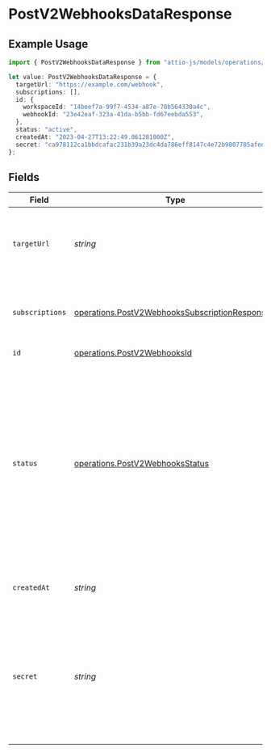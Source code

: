 # PostV2WebhooksDataResponse

## Example Usage

```typescript
import { PostV2WebhooksDataResponse } from "attio-js/models/operations/postv2webhooks.js";

let value: PostV2WebhooksDataResponse = {
  targetUrl: "https://example.com/webhook",
  subscriptions: [],
  id: {
    workspaceId: "14beef7a-99f7-4534-a87e-70b564330a4c",
    webhookId: "23e42eaf-323a-41da-b5bb-fd67eebda553",
  },
  status: "active",
  createdAt: "2023-04-27T13:22:49.061281000Z",
  secret: "ca978112ca1bbdcafac231b39a23dc4da786eff8147c4e72b9807785afee48bb",
};
```

## Fields

| Field                                                                                                                                                                                            | Type                                                                                                                                                                                             | Required                                                                                                                                                                                         | Description                                                                                                                                                                                      | Example                                                                                                                                                                                          |
| ------------------------------------------------------------------------------------------------------------------------------------------------------------------------------------------------ | ------------------------------------------------------------------------------------------------------------------------------------------------------------------------------------------------ | ------------------------------------------------------------------------------------------------------------------------------------------------------------------------------------------------ | ------------------------------------------------------------------------------------------------------------------------------------------------------------------------------------------------ | ------------------------------------------------------------------------------------------------------------------------------------------------------------------------------------------------ |
| `targetUrl`                                                                                                                                                                                      | *string*                                                                                                                                                                                         | :heavy_check_mark:                                                                                                                                                                               | URL where the webhook events will be delivered to.                                                                                                                                               | https://example.com/webhook                                                                                                                                                                      |
| `subscriptions`                                                                                                                                                                                  | [operations.PostV2WebhooksSubscriptionResponse](../../models/operations/postv2webhookssubscriptionresponse.md)[]                                                                                 | :heavy_check_mark:                                                                                                                                                                               | One or more events the webhook is subscribed to.                                                                                                                                                 |                                                                                                                                                                                                  |
| `id`                                                                                                                                                                                             | [operations.PostV2WebhooksId](../../models/operations/postv2webhooksid.md)                                                                                                                       | :heavy_check_mark:                                                                                                                                                                               | N/A                                                                                                                                                                                              |                                                                                                                                                                                                  |
| `status`                                                                                                                                                                                         | [operations.PostV2WebhooksStatus](../../models/operations/postv2webhooksstatus.md)                                                                                                               | :heavy_check_mark:                                                                                                                                                                               | The state of the webhook. Webhooks marked as active and degraded will receive events, inactive ones will not. If a webhook remains in the degraded state for 7 days, it will be marked inactive. | active                                                                                                                                                                                           |
| `createdAt`                                                                                                                                                                                      | *string*                                                                                                                                                                                         | :heavy_check_mark:                                                                                                                                                                               | When the webhook was created.                                                                                                                                                                    | 2023-04-27T13:22:49.061281000Z                                                                                                                                                                   |
| `secret`                                                                                                                                                                                         | *string*                                                                                                                                                                                         | :heavy_check_mark:                                                                                                                                                                               | The key which is used to sign the webhook events. This is only shown when setting up the webhook initially.                                                                                      | ca978112ca1bbdcafac231b39a23dc4da786eff8147c4e72b9807785afee48bb                                                                                                                                 |